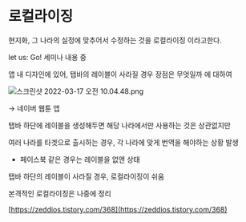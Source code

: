 # 로컬라이징

현지화, 그 나라의 실정에 맞추어서 수정하는 것을 로컬라이징 이라고한다. 

let us: Go! 세미나 내용 중

앱 내 디자인에 있어, 탭바의 레이블이 사라질 경우 장점은 무엇일까 에 대하여

![스크린샷 2022-03-17 오전 10.04.48.png](https://s3-us-west-2.amazonaws.com/secure.notion-static.com/01c2335e-5bc3-44bb-b79d-3720b005c940/스크린샷_2022-03-17_오전_10.04.48.png)

→ 네이버 웹툰 앱

탭바 하단에 레이블을 생성해두면 해당 나라에서만 사용하는 것은 상관없지만

여러 나라를 타겟으로 출시하는 경우, 각 나라에 맞게 번역을 해야하는 상황 발생

- 페이스북 같은 경우는 레이블을 없앤 상태

탭바 하단의 레이블이 사라질 경우, 로컬라이징이 쉬움

본격적인 로컬라이징은 나중에 정리

[https://zeddios.tistory.com/368](https://zeddios.tistory.com/368)
